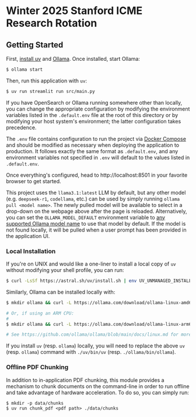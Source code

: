 # Winter 2025 Stanford ICME Research Rotation

## Getting Started

First, [install uv](https://docs.astral.sh/uv/getting-started/installation/) and 
[Ollama](https://ollama.com/). Once installed, start Ollama:

```sh
$ ollama start
```

Then, run this application with `uv`:

```sh
$ uv run streamlit run src/main.py
```

If you have OpenSearch or Ollama running somewhere other than locally, you can change the
appropriate configuration by modifying the environment variables listed in the 
`.default.env` file at the root of this directory or by modifying your host system's 
environment; the latter configuration takes precedence.

The `.env` file contains configuration to run the project via 
[Docker Compose](https://docs.docker.com/compose/) and should be modified as necessary 
when deploying the application to production. It follows exactly the same format as 
`.default.env`, and any environment variables not specified in `.env` will default to
the values listed in `.default.env`.

Once everything's configured, head to http://localhost:8501 in your favorite browser to 
get started.

This project uses the `llama3.1:latest` LLM by default, but any other model (e.g. 
`deepseek-r1`, `codellama`, etc.) can be used by simply running 
`ollama pull <model name>`. The newly pulled model will be available to select in a 
drop-down on the webpage above after the page is reloaded. Alternatively, you can set the 
`OLLAMA_MODEL_DEFAULT` environment variable to 
[any supported Ollama model name](https://ollama.com/search) to use that model by default. 
If the model is not found locally, it will be pulled when a user prompt has been provided
in the application UI.

### Local Installation
If you're on UNIX and would like a one-liner to install a local copy of `uv` without
modifying your shell profile, you can run:

```sh
$ curl -LsSf https://astral.sh/uv/install.sh | env UV_UNMANAGED_INSTALL="./uv/bin" sh
```

Similarly, Ollama can be installed locally with:

```sh
$ mkdir ollama && curl -L https://ollama.com/download/ollama-linux-amd64.tgz | tar -xz -C ollama

# Or, if using an ARM CPU:
#
$ mkdir ollama && curl -L https://ollama.com/download/ollama-linux-arm64.tgz | tar -xz -C ollama

# See https://github.com/ollama/ollama/blob/main/docs/linux.md for more information.
```

If you install `uv` (resp. `ollama`) locally, you will need to replace the above `uv`
(resp. `ollama`) command with `./uv/bin/uv` (resp. `./ollama/bin/ollama`).

### Offline PDF Chunking

In addition to in-application PDF chunking, this module provides a mechanism 
to chunk documents on the command-line in order to run offline and take advantage of 
hardware acceleration. To do so, you can simply run:

```
$ mkdir -p data/chunks
$ uv run chunk_pdf <pdf path> ./data/chunks
```
